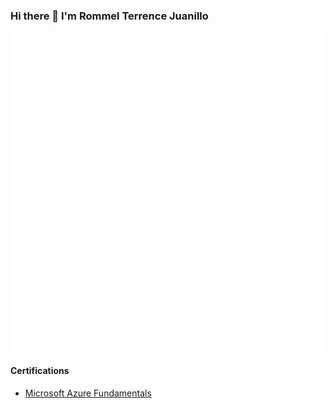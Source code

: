 ### Hi there 👋 I'm Rommel Terrence Juanillo

![Metrics](/github-metrics.svg)

#### Certifications
- [Microsoft Azure Fundamentals](https://learn.microsoft.com/api/credentials/share/en-us/RommelTerrenceJuanillo-5111/EA9F6835EF22DF30?sharingId=92796F6B9E155E0C)
